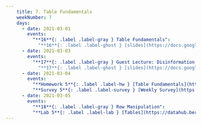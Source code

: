 ```yaml
---
    title: 7. Table Fundamentals
    weekNumber: 7
    days:
      - date: 2021-03-01
        events:
          "**16**{: .label .label-gray } Table Fundamentals":
            "**16**{: .label .label-ghost } [slides](https://docs.google.com/presentation/d/1Oy9PYPbow8OVJBFHuB4yd10ZlYCt6paqtLp6H4EKPxE/edit?usp=sharing) • [code](https://datahub.berkeley.edu/hub/user-redirect/git-sync?repo=https://github.com/surajrampure/data-94-sp21&subPath=lecture/lec16/lec16.ipynb) • [code HTML](resources/assets/lecture/lec16/lec16.html) • [QC](https://edstem.org/us/courses/3251/lessons/10968/slides/53189) • readings: [CIT 6.0](https://www.inferentialthinking.com/chapters/06/Tables.html)"
      - date: 2021-03-03
        events:
          "**17**{: .label .label-gray } Guest Lecture: Disinformation and Data":
            "**17**{: .label .label-ghost } [slides](https://docs.google.com/presentation/d/1mmm3EWPlDgBKqWErsMhVfT5eZpxCzeCKP56I9wrtwDk/edit?usp=sharing) • no QC"
      - date: 2021-03-04
        events:
          "**Homework 5**{: .label .label-hw } [Table Fundamentals](https://datahub.berkeley.edu/hub/user-redirect/git-sync?repo=https://github.com/surajrampure/data-94-sp21&subPath=hw/hw05/hw05.ipynb) **(due Mar. 11)**":
          "**Survey 5**{: .label .label-survey } [Weekly Survey](https://docs.google.com/forms/d/e/1FAIpQLSdRmTcb6ZdTF-8SOvnIPJ4M2rTPp0ex2AmPJlehH93p5LuZmw/viewform) **(due Mar. 11)**":
      - date: 2021-03-05
        events:
          "**18**{: .label .label-gray } Row Manipulation":
          "**Lab 5**{: .label .label-lab } [Tables](https://datahub.berkeley.edu/hub/user-redirect/git-sync?repo=https://github.com/surajrampure/data-94-sp21&subPath=lab/lab05/lab05.ipynb)":
---
```

